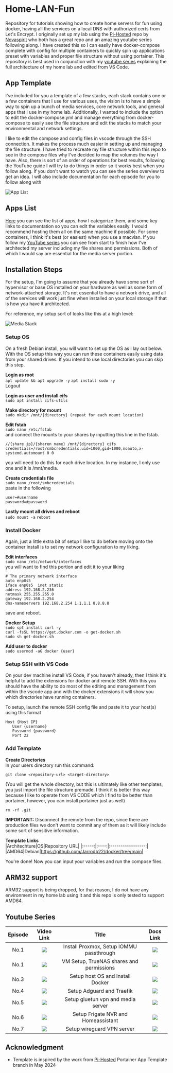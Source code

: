 # Home-LAN-Fun
Repository for tutorials showing how to create home servers for fun using docker, having all the services on a local DNS with authorized certs from Let's Encrypt. I originally set up my lab using the [Pi-Hosted](https://github.com/pi-hosted/pi-hosted) repo by [Novaspirit](https://www.youtube.com/channel/UCrjKdwxaQMSV_NDywgKXVmw) who both has a great repo and an amazing youtube series following along. I have created this so I can easily have docker-compose complete with config for multiple containers to quickly spin up applications preset with variables and proper file structure without using portainer. This repository is best used in conjunction with my [youtube series](www.youtube.com) explaining the full architecture of my home lab and edited from VS Code.

## App Template
I've included for you a template of a few stacks, each stack contains one or a few containers that I use for various uses, the vision is to have a simple way to spin up a bunch of media services, core network tools, and general apps that I use in my home lab. Additionally, I wanted to include the option to edit the docker-compose.yml and manage everything from docker-compose to easily see the file structure and edit the stacks to match your environmental and network settings.

I like to edit the compose and config files in vscode through the SSH connection. It makes the process much easier in setting up and managing the file structure. I have tried to recreate my file structure within this repo to see in the compose files why I've decided to map the volumes the way I have. Also, there is sort of an order of operations for best results, following the YouTube guide I will try to do things in order so it works best when you follow along. If you don't want to watch you can see the series overview to get an idea. I will also include documentation for each episode for you to follow along with

![App List](build/images/dockervscode.PNG)

## Apps List
[Here](/docs/App-Catalog.md) you can see the list of apps, how I categorize them, and some key links to documentation so you can edit the variables easily. I would recommend hosting them all on the same machine if possible. For some containers, I think it's best (or easiest) when you use a macvlan. If you follow my [YouTube series](www.youtube.com) you can see from start to finish how I've architected my server including my file shares and permissions. Both of which I would say are essential for the media server portion.

## Installation Steps
For the setup, I'm going to assume that you already have some sort of hypervisor or base OS installed on your hardware as well as some form of network-attached storage. It's not essential to have a network drive, and all of the services will work just fine when installed on your local storage if that is how you have it architected.

For reference, my setup sort of looks like this at a high level:

![Media Stack](build/images/media%20stack.png)
 ### Setup OS
 On a fresh Debian install, you will want to set up the OS as I lay out below. With the OS setup this way you can run these containers easily using data from your shared drives. If you intend to use local directories you can skip this step.

 **Login as root**<br>
 `apt update && apt upgrade -y`
 `apt install sudo -y`<br>
 Logout

 **Login as user and install cifs**<br>
 `sudo apt install cifs-utils`

 **Make directory for mount**<br>
 `sudo mkdir /mnt/{directory} (repeat for each mount location)`

 **Edit fstab**<br>
 `sudo nano /etc/fstab`<br>
 and connect the mounts to your shares by inputting this line in the fstab.
 ```
 //{share ip}/{sharen name} /mnt/{directory} cifs credentials=/root/smbcredentials,uid=1000,gid=1000,noauto,x-systemd.automount 0 0
 ```
 you will need to do this for each drive location. In my instance, I only use one and it is /mnt/media.

 **Create credentials file**<br>
 `sudo nano /root/smbcredentials`<br>
 paste in the following
 ```
 user=#username
 password=#password
 ```

 **Lastly mount all drives and reboot**<br>
 `sudo mount -a`
 `reboot`<br>
 
 ### Install Docker
 Again, just a little extra bit of setup I like to do before moving onto the container install is to set my network configuration to my liking.

 **Edit interfaces**<br>
 `sudo nano /etc/network/interfaces`<br>
 you will want to find this portion and edit it to your liking
 ```
 # The primary network interface
 auto enp0s5
 iface enp0s5  inet static
 address 192.168.2.236
 netmask 255.255.255.0
 gateway 192.168.2.254
 dns-nameservers 192.168.2.254 1.1.1.1 8.8.8.8
 ``` 
 save and reboot.<br>

 **Docker Setup**<br>
 `sudo spt install curl -y`<br>
 `curl -fsSL https://get.docker.com -o get-docker.sh`<br>
 `sudo sh get-docker.sh`<br>

 **Add user to docker**<br>
 `sudo usermod -aG docker {user}`

  ### Setup SSH with VS Code
  On your dev machine install VS Code, if you haven't already, then I  think it's helpful to add the extensions for docker and remote SSH. With this you should have the ability to do most of the editing and management from within the vscode app and with the docker extensions it will show you which directories have running containers.

  To setup, launch the remote SSH config file and paste it to your host(s) using this format
 ```
Host {Host IP}
    User {username}
    Password {password} 
    Port 22
```
 

 ### Add Template

**Create Directories**<br>
In your users directory run this command:
 
 `git clone <repository-url> <target-directory>`<br>
 
(You will get the whole directory, but this is ultimately like other templates, you just import the file structure premade. I think it is better this way because I like to operate from VS CODE which I find to be better than portainer, however, you can install portainer just as well)
 
 `rm -rf .git`<br>

  **IMPORTANT:** Disconnect the remote from the repo, since there are production files we don't want to commit any of them as it will likely include some sort of sensitive information.

 
**Template Links**<br>
 |Architechture|OS|Repository URL|
 |:-----:|:----:|:-----------------:|
 |AMD64|Debian|https://github.com/Jarrodb22/docker/tree/main|

 You're done! Now you can input your variables and run the compose files.
 
## ARM32 support
ARM32 support is being dropped, for that reason, I do not have any environment in my home lab using it and this repo is only tested to support AMD64.

## Youtube Series
|Episode|Video Link|Title|Docs Link|
|:---:|:-----:|:-----------------------------:|:-----:|
|No.1| [![](/build/images/bearlan.png)](https://youtube.com) | Install Proxmox, Setup IOMMU passthrough | [![](./build/images/docs_icon.png)](/docs/ep1.md) |
|No.1| [![](/build/images/bearlan.png)](https://youtube.com) | VM Setup, TrueNAS shares and permissions| [![](./build/images/docs_icon.png)](/docs/ep2.md) |
|No.3| [![](/build/images/bearlan.png)](https://youtube.com) | Setup host OS and Install Docker | [![](./build/images/docs_icon.png)](/docs/ep3.md) |
|No.4| [![](/build/images/bearlan.png)](https://youtube.com) | Setup Adguard and Traefik | [![](./build/images/docs_icon.png)](/docs/ep4.md) |
|No.5| [![](/build/images/bearlan.png)](https://youtube.com) | Setup gluetun vpn and media server | [![](./build/images/docs_icon.png)](/docs/ep5.md) |
|No.6| [![](/build/images/bearlan.png)](https://youtube.com) | Setup Frigate NVR and Homeassistant | [![](./build/images/docs_icon.png)](/docs/ep6.md/) |
|No.7| [![](/build/images/bearlan.png)](https://youtube.com) | Setup wireguard VPN server | [![](./build/images/docs_icon.png)](/docs/ep7.md) |

## Acknowledgment
- Template is inspired by the work from [Pi-Hosted](https://github.com/pi-hosted/pi-hosted) Portainer App Template branch in May 2024
